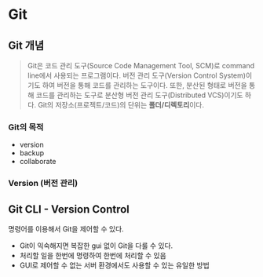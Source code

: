 # Git
## Git 개념
> Git은 코드 관리 도구(Source Code Management Tool, SCM)로 command line에서 사용되는 프로그램이다. 버전 관리 도구(Version Control System)이기도 하여 버전을 통해 코드를 관리하는 도구이다. 또한, 분산된 형태로 버전을 통해 코드를 관리하는 도구로 분산형 버전 관리 도구(Distributed VCS)이기도 하다. Git의 저장소(프로젝트/코드)의 단위는 **폴더/디렉토리**이다. 

### Git의 목적
- version
- backup
- collaborate

### Version (버전 관리)


## Git CLI - Version Control
명령어를 이용해서 Git을 제어할 수 있다.

- Git이 익숙해지면 복잡한 gui 없이 Git을 다룰 수 있다.
- 처리할 일을 한번에 명령하여 한번에 처리할 수 있음
- GUI로 제어할 수 없는 서버 환경에서도 사용할 수 있는 유일한 방법


